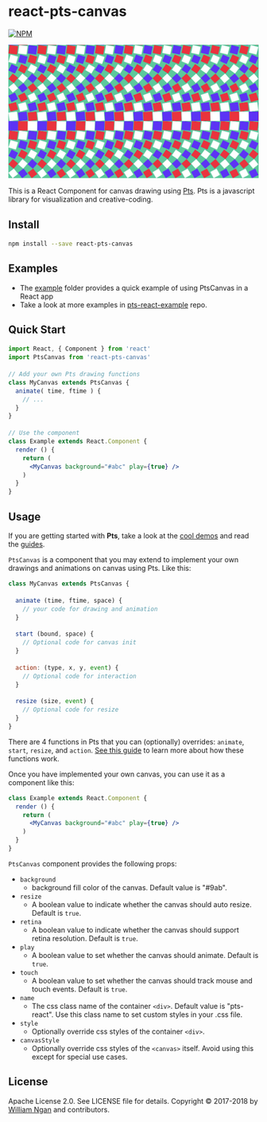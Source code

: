 # react-pts-canvas

[![NPM](https://img.shields.io/npm/v/react-pts-canvas.svg)](https://www.npmjs.com/package/react-pts-canvas)

![cover](./example/cover.png)

This is a React Component for canvas drawing using [Pts](https://ptsjs.org). Pts is a javascript library for visualization and creative-coding. 


## Install

```bash
npm install --save react-pts-canvas
```

## Examples
- The [example](./example) folder provides a quick example of using PtsCanvas in a React app
- Take a look at more examples in [pts-react-example](https://github.com/williamngan/pts-react-example) repo.

## Quick Start

```jsx
import React, { Component } from 'react'
import PtsCanvas from 'react-pts-canvas'

// Add your own Pts drawing functions
class MyCanvas extends PtsCanvas {
  animate( time, ftime ) {
    // ...
  }
}

// Use the component
class Example extends React.Component {
  render () {
    return (
      <MyCanvas background="#abc" play={true} />
    )
  }
}
```


## Usage

If you are getting started with **Pts**, take a look at the [cool demos](https://ptsjs.org/demo) and read the [guides](https://ptsjs.org/guide).

`PtsCanvas` is a component that you may extend to implement your own drawings and animations on canvas using Pts. Like this:

```jsx
class MyCanvas extends PtsCanvas {
  
  animate (time, ftime, space) { 
    // your code for drawing and animation 
  }

  start (bound, space) { 
    // Optional code for canvas init 
  }

  action: (type, x, y, event) { 
    // Optional code for interaction 
  }

  resize (size, event) { 
    // Optional code for resize 
  }
}
```

There are 4 functions in Pts that you can (optionally) overrides: `animate`, `start`, `resize`, and `action`. [See this guide](https://ptsjs.org/guide/space-0500) to learn more about how these functions work.

Once you have implemented your own canvas, you can use it as a component like this:

```jsx
class Example extends React.Component {
  render () {
    return (
      <MyCanvas background="#abc" play={true} />
    )
  }
}
```

`PtsCanvas` component provides the following props:

- `background`
  - background fill color of the canvas. Default value is "#9ab".
- `resize`
  - A boolean value to indicate whether the canvas should auto resize. Default is `true`.
- `retina`
  - A boolean value to indicate whether the canvas should support retina resolution. Default is `true`.
- `play`
  - A boolean value to set whether the canvas should animate. Default is `true`.
- `touch`
  - A boolean value to set whether the canvas should track mouse and touch events. Default is `true`.
- `name`
  - The css class name of the container `<div>`. Default value is "pts-react". Use this class name to set custom styles in your .css file. 
- `style`
  - Optionally override css styles of the container `<div>`.
- `canvasStyle`
  - Optionally override css styles of the `<canvas>` itself. Avoid using this except for special use cases.


## License

Apache License 2.0. See LICENSE file for details.
Copyright © 2017-2018 by [William Ngan](https://williamngan.com) and contributors.
